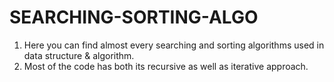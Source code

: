 # SEARCHING-SORTING-ALGO
1. Here you can find almost every searching and sorting algorithms used in data structure & algorithm.
2. Most of the code has both its recursive as well as iterative approach.
